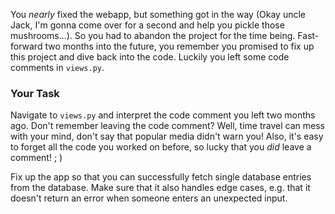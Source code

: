 You _nearly_ fixed the webapp, but something got in the way (Okay uncle Jack, I'm gonna come over for a second and help you pickle those mushrooms...). So you had to abandon the project for the time being. Fast-forward two months into the future, you remember you promised to fix up this project and dive back into the code. Luckily you left some code comments in `views.py`.

### Your Task

Navigate to `views.py` and interpret the code comment you left two months ago. Don't remember leaving the code comment? Well, time travel can mess with your mind, don't say that popular media didn't warn you! Also, it's easy to forget all the code you worked on before, so lucky that you _did_ leave a comment! ; )

Fix up the app so that you can successfully fetch single database entries from the database. Make sure that it also handles edge cases, e.g. that it doesn't return an error when someone enters an unexpected input.
